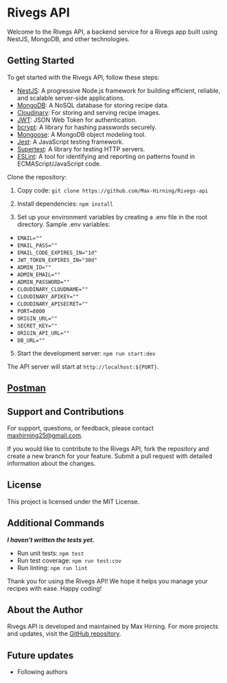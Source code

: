 # Rivegs API
Welcome to the Rivegs API, a backend service for a Rivegs app built using NestJS, MongoDB, and other technologies.

## Getting Started
To get started with the Rivegs API, follow these steps:

- [NestJS](https://nestjs.com/): A progressive Node.js framework for building efficient, reliable, and scalable server-side applications.
- [MongoDB](https://www.mongodb.com/): A NoSQL database for storing recipe data.
- [Cloudinary](https://cloudinary.com/): For storing and serving recipe images.
- [JWT](https://jwt.io/): JSON Web Token for authentication.
- [bcrypt](https://www.npmjs.com/package/bcrypt): A library for hashing passwords securely.
- [Mongoose](https://mongoosejs.com/): A MongoDB object modeling tool.
- [Jest](https://jestjs.io/): A JavaScript testing framework.
- [Supertest](https://github.com/visionmedia/supertest): A library for testing HTTP servers.
- [ESLint](https://eslint.org/): A tool for identifying and reporting on patterns found in ECMAScript/JavaScript code.

Clone the repository:

1. Copy code:
`git clone https://github.com/Max-Hirning/Rivegs-api`

2. Install dependencies:
`npm install`

3. Set up your environment variables by creating a .env file in the root directory. Sample .env variables:
* `EMAIL=""` 
* `EMAIL_PASS=""` 
* `EMAIL_CODE_EXPIRES_IN="1d"` 
* `JWT_TOKEN_EXPIRES_IN="30d"` 
* `ADMIN_ID=""` 
* `ADMIN_EMAIL=""` 
* `ADMIN_PASSWORD=""` 
* `CLOUDINARY_CLOUDNAME=""` 
* `CLOUDINARY_APIKEY=""` 
* `CLOUDINARY_APISECRET=""` 
* `PORT=8000` 
* `ORIGIN_URL=""` 
* `SECRET_KEY=""` 
* `ORIGIN_API_URL=""` 
* `DB_URL=""`

5. Start the development server:
`npm run start:dev`

The API server will start at `http://localhost:${PORT}`.

## **[Postman](https://www.postman.com/maxitco/workspace/max-s-api/collection/17033383-ee925bf2-2b09-49ff-a2bf-b7672c048fef?action=share&source=copy-link&creator=17033383&active-environment=0547b5cf-269c-4f3a-9b3e-683d0499ac0f)**

## Support and Contributions
For support, questions, or feedback, please contact maxhirning25@gmail.com.

If you would like to contribute to the Rivegs API, fork the repository and create a new branch for your feature. Submit a pull request with detailed information about the changes.

## License
This project is licensed under the MIT License.


## Additional Commands
***I haven't written the tests yet.***
* Run unit tests:
`npm test`
* Run test coverage:
`npm run test:cov`
* Run linting:
`npm run lint`

Thank you for using the Rivegs API! We hope it helps you manage your recipes with ease. Happy coding!



## About the Author
Rivegs API is developed and maintained by Max Hirning. For more projects and updates, visit the [GitHub repository](https://github.com/Max-Hirning).


## Future updates
* Following authors